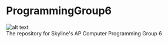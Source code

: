# ProgrammingGroup6
![alt text](https://github.com/bran214/ProgrammingGroup6/raw/main/Images/Icon6.png "ProgrammingGroup6")   
The repository for Skyline's AP Computer Programming Group 6
